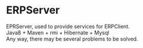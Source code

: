 # ERPServer
EPRServer, used to  provide services for ERPClient.<br>Java8 + Maven + rmi + Hibernate + Mysql<br>
Any way, there may be several problems to be solved.

